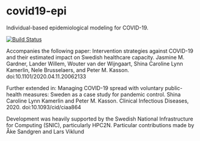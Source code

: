 # covid19-epi
Individual-based epidemiological modeling for COVID-19.

[![Build Status](https://travis-ci.com/kassonlab/covid19-epi.svg?branch=master)](https://travis-ci.com/kassonlab/covid19-epi)


Accompanies the following paper:
Intervention strategies against COVID-19 and their estimated impact on Swedish healthcare capacity.
Jasmine M. Gardner, Lander Willem, Wouter van der Wijngaart, Shina Caroline Lynn Kamerlin, Nele Brusselaers, and Peter M. Kasson.
doi:10.1101/2020.04.11.20062133

Further extended in:
Managing COVID-19 spread with voluntary public-health measures: Sweden as a case study for pandemic control.
Shina Caroline Lynn Kamerlin and Peter M. Kasson. Clinical Infectious Diseases, 2020. doi:10.1093/cid/ciaa864

Development was heavily supported by the Swedish National Infrastructure for Computing (SNIC), particularly HPC2N.
Particular contributions made by Åke Sandgren and Lars Viklund
